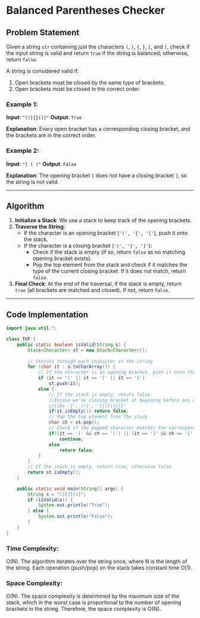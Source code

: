 # Balanced Parentheses Checker

## Problem Statement

Given a string `str` containing just the characters `(`, `)`, `{`, `}`, `[`, and `]`, check if the input string is valid and return `true` if the string is balanced; otherwise, return `false`.

A string is considered valid if:
1. Open brackets must be closed by the same type of brackets.
2. Open brackets must be closed in the correct order.

### Example 1:
**Input**: `"()[{}()]"`
**Output**: `True`

**Explanation**: Every open bracket has a corresponding closing bracket, and the brackets are in the correct order.

### Example 2:
**Input**: `"[ ( )"`
**Output**: `False`

**Explanation**: The opening bracket `[` does not have a closing bracket `]`, so the string is not valid.

---

## Algorithm

1. **Initialize a Stack**: We use a stack to keep track of the opening brackets.
2. **Traverse the String**:
   - If the character is an opening bracket (`'(', '{', '['`), push it onto the stack.
   - If the character is a closing bracket (`')', '}', ']'`):
     - Check if the stack is empty (if so, return `false` as no matching opening bracket exists).
     - Pop the top element from the stack and check if it matches the type of the current closing bracket. If it does not match, return `false`.
3. **Final Check**: At the end of the traversal, if the stack is empty, return `true` (all brackets are matched and closed). If not, return `false`.

---

## Code Implementation

```java
import java.util.*;

class TUF {
    public static boolean isValid(String s) {
        Stack<Character> st = new Stack<Character>();
        
        // Iterate through each character in the string
        for (char it : s.toCharArray()) {
            // If the character is an opening bracket, push it onto the stack
            if (it == '(' || it == '[' || it == '{')
                st.push(it);
            else {
                // If the stack is empty, return false
                //Incase we've closing bracket at begining before any open bracket
                //Like ']', ()]', '[{()()}]}'
                if(st.isEmpty()) return false;
                // Pop the top element from the stack
                char ch = st.pop();
                // Check if the popped character matches the corresponding opening bracket
                if((it == ')' && ch == '(') || (it == ']' && ch == '[') || (it == '}' && ch == '{')) 
                    continue;
                else 
                    return false;
            }
        }
        // If the stack is empty, return true, otherwise false
        return st.isEmpty();
    }

    public static void main(String[] args) {
        String s = "()[{}()]";
        if (isValid(s)) {
            System.out.println("True");
        } else {
            System.out.println("False");
        }
    }
}
```

### Time Complexity:
O(N).
The algorithm iterates over the string once, where N is the length of the string. Each operation (push/pop) on the stack takes constant time O(1).

### Space Complexity:
O(N).
The space complexity is determined by the maximum size of the stack, which in the worst case is proportional to the number of opening brackets in the string. Therefore, the space complexity is O(N).

